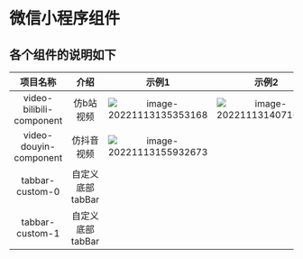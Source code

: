 # 微信小程序组件

## 各个组件的说明如下

|         项目名称         |       介绍       |                            示例1                             |                            示例2                             |
| :----------------------: | :--------------: | :----------------------------------------------------------: | :----------------------------------------------------------: |
| video-bilibili-component |    仿b站视频     | ![image-20221113135353168](https://cdn.jsdelivr.net/gh/a-jingchao/picture-bed/BlogImages/202211131354342.png) | ![image-20221113140716168](https://cdn.jsdelivr.net/gh/a-jingchao/picture-bed/BlogImages/202211131407233.png) |
|  video-douyin-component  |    仿抖音视频    | ![image-20221113155932673](https://cdn.jsdelivr.net/gh/OHUHO/picture-bed/BlogImages/202211131559725.png) |                                                              |
|     tabbar-custom-0      | 自定义底部tabBar |                                                              |                                                              |
|     tabbar-custom-1      | 自定义底部tabBar |                                                              |                                                              |

